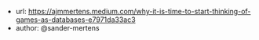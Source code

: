 
- url: https://ajmmertens.medium.com/why-it-is-time-to-start-thinking-of-games-as-databases-e7971da33ac3
- author: @sander-mertens